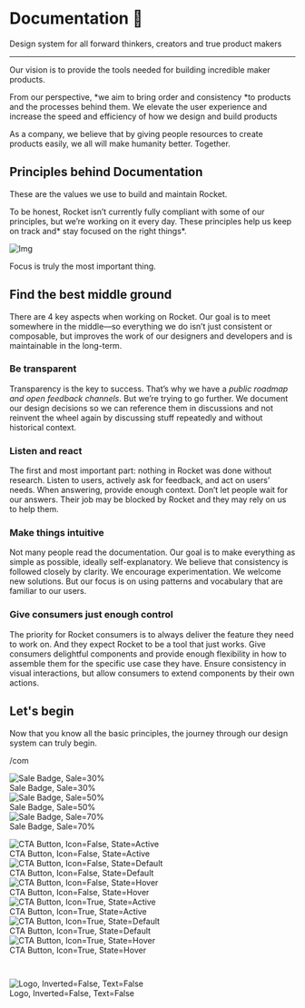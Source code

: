 
# Documentation 🚀

Design system for all forward thinkers, creators and true product makers

---

Our vision is to provide the tools needed for building incredible maker products.

From our perspective, *we aim to bring order and consistency *to products and the processes behind them. We elevate the user experience and increase the speed and efficiency of how we design and build products

As a company, we believe that by giving people resources to create products easily, we all will make humanity better. Together.

## Principles behind Documentation

These are the values we use to build and maintain Rocket.

To be honest, Rocket isn’t currently fully compliant with some of our principles, but we’re working on it every day. These principles help us keep on track and* stay focused on the right things*.

![Img](https://studio-assets.supernova.io/design-systems/14533/9289758a-6300-472a-bbc6-a57098081abf.jpeg?Expires=1990828800&Policy=eyJTdGF0ZW1lbnQiOlt7IlJlc291cmNlIjoiaHR0cHM6Ly9zdHVkaW8tYXNzZXRzLnN1cGVybm92YS5pby9kZXNpZ24tc3lzdGVtcy8xNDUzMy85Mjg5NzU4YS02MzAwLTQ3MmEtYmJjNi1hNTcwOTgwODFhYmYuanBlZyIsIkNvbmRpdGlvbiI6eyJEYXRlTGVzc1RoYW4iOnsiQVdTOkVwb2NoVGltZSI6MTk5MDgyODgwMH19fV19&Signature=E9DL6D-ZtS~4qaH18y5tnHC4gtpQUzZb85NmDFMuezn~MaWHPSumzBv6tXkxGqSgGyKh~9FaYnbfHkcJhU~4F~jdbuY70gbRxUpvnBtyCpz8o0mci-d2A9WoIZ3RGl11izD3c2WMfUaKhSaFlUw8cTGP-9vrqeUi58O2P4zYT9eAeyvOIFzQXgIgljhxiB9mIVU5a4j1vDL8ntJpagEZukKRskOgMrrB4LNQ-nRsvXFF7W5C5EkdoZPZf4jFxcQu2Yj6M9-bqNBXubYMsYYhEXqvqUOAnYVaE59E5PSSe43HKv2gp1ajSJ3ttHtTtCITO8Vyfh1FoTl03Z18ki8iZg__&Key-Pair-Id=APKAJGK34LCCAUR7N6LA)

Focus is truly the most important thing.

## Find the best middle ground

There are 4 key aspects when working on Rocket. Our goal is to meet somewhere in the middle—so everything we do isn’t just consistent or composable, but improves the work of our designers and developers and is maintainable in the long-term.

### Be transparent

Transparency is the key to success. That’s why we have a *public roadmap and open feedback channels*. But we’re trying to go further. We document our design decisions so we can reference them in discussions and not reinvent the wheel again by discussing stuff repeatedly and without historical context.

### Listen and react

The first and most important part: nothing in Rocket was done without research. Listen to users, actively ask for feedback, and act on users’ needs. When answering, provide enough context. Don’t let people wait for our answers. Their job may be blocked by Rocket and they may rely on us to help them.

### Make things intuitive

Not many people read the documentation. Our goal is to make everything as simple as possible, ideally self-explanatory. We believe that consistency is followed closely by clarity. We encourage experimentation. We welcome new solutions. But our focus is on using patterns and vocabulary that are familiar to our users.

### Give consumers just enough control

The priority for Rocket consumers is to always deliver the feature they need to work on. And they expect Rocket to be a tool that just works. Give consumers delightful components and provide enough flexibility in how to assemble them for the specific use case they have. Ensure consistency in visual interactions, but allow consumers to extend components by their own actions.

## Let's begin

Now that you know all the basic principles, the journey through our design system can truly begin.

/com

  
![Sale Badge, Sale=30%](https://studio-assets.supernova.io/design-systems/14533/b7793a90-6559-4dfc-a0bc-2385c20a602b.png?Expires=1990828800&Policy=eyJTdGF0ZW1lbnQiOlt7IlJlc291cmNlIjoiaHR0cHM6Ly9zdHVkaW8tYXNzZXRzLnN1cGVybm92YS5pby9kZXNpZ24tc3lzdGVtcy8xNDUzMy9iNzc5M2E5MC02NTU5LTRkZmMtYTBiYy0yMzg1YzIwYTYwMmIucG5nIiwiQ29uZGl0aW9uIjp7IkRhdGVMZXNzVGhhbiI6eyJBV1M6RXBvY2hUaW1lIjoxOTkwODI4ODAwfX19XX0_&Signature=QpRpTIP7mjh6P62btD-xVZka1sGBon0taTdnlI2K62yFXjOJXSTrlK3mIj7UFIBVXPOOuvjY6f4h~CYCpWc~jSjKwb7DjmLON8U17UBVTyEweOUdVTmh2n6o1w74RSKWq7oobJt71KXo3i1Cz2j9DxFFBYjhowN4l7cX98Bci4x3VV7IjLxzd38jwInAwzga-MpVZmMrm2YbV0SlOnmf0FIucBqEcl2mbuf2rbhxSs1HuMhjj3~8UYBukQcDazjDHqCenFEpdEsJeF1kQTn83wXWNFPzI~dxTn~OihjgJuwXHMvBItcwe6-RGeM6Gxwn9zI5EmWoS0qoqt~QwC2H8Q__&Key-Pair-Id=APKAJGK34LCCAUR7N6LA)  
Sale Badge, Sale=30%  
![Sale Badge, Sale=50%](https://studio-assets.supernova.io/design-systems/14533/19d488dc-53b6-4c28-948a-0df3d78d9194.png?Expires=1990828800&Policy=eyJTdGF0ZW1lbnQiOlt7IlJlc291cmNlIjoiaHR0cHM6Ly9zdHVkaW8tYXNzZXRzLnN1cGVybm92YS5pby9kZXNpZ24tc3lzdGVtcy8xNDUzMy8xOWQ0ODhkYy01M2I2LTRjMjgtOTQ4YS0wZGYzZDc4ZDkxOTQucG5nIiwiQ29uZGl0aW9uIjp7IkRhdGVMZXNzVGhhbiI6eyJBV1M6RXBvY2hUaW1lIjoxOTkwODI4ODAwfX19XX0_&Signature=U1HXOBhoOG9Ltxcxcf1KID6-NOZlwuBoCZOQlruAz~WWfTFKB1HosB~iY7oiDTdmfPgK6n9tOhSImPxtyPw9FIPlTLS1SpiT-BqxNzOc-qHMhiMeH7jQvFjflq12Cly4pKmyDmo874niFNEjaRqbtQ8z6pHHhpuOMWtc7eewdeAuZejszpBzNwqI9u4U8gaKGTcWRmaNhIUhEXe7LtdmQho7Oe5TexfHPW8OAU4eLOCZ6Yt8nalvgJV9~jKwtImCNMt9hT0ifSJsDpuxzAqyfnJmJ67hiT~VpaY1JmcMnmrZe7PgHPCjJBGsetZaZhvlQ2aH3m7g23-uK~69TeE0eg__&Key-Pair-Id=APKAJGK34LCCAUR7N6LA)  
Sale Badge, Sale=50%  
![Sale Badge, Sale=70%](https://studio-assets.supernova.io/design-systems/14533/6edee95c-f976-468c-aed9-cf7f8c01a23a.png?Expires=1990828800&Policy=eyJTdGF0ZW1lbnQiOlt7IlJlc291cmNlIjoiaHR0cHM6Ly9zdHVkaW8tYXNzZXRzLnN1cGVybm92YS5pby9kZXNpZ24tc3lzdGVtcy8xNDUzMy82ZWRlZTk1Yy1mOTc2LTQ2OGMtYWVkOS1jZjdmOGMwMWEyM2EucG5nIiwiQ29uZGl0aW9uIjp7IkRhdGVMZXNzVGhhbiI6eyJBV1M6RXBvY2hUaW1lIjoxOTkwODI4ODAwfX19XX0_&Signature=grpP15yKrSltOrRyPzd8RuIFmyv0kpS-bSsovZRIlMkFsx4xzBjqcLXnK8ksnSMwYLzL56qgT7Vzd3iUdYYGbBQIu4Zf9i08vBJmEGh9QRDEq8vXw0dD5I4JV74EbwypCHY5kUJCoT3mO5x1bFDx0GuCeIplH7FCh3YCxKVF-zZo6kE8euPUI80eY4FxpcqwRSKOSMMmZD0s4k5u~SPuEpdkR~QZRib5RGZmxErQ2-Xz-8Zh73W0F-EedgaS00oUcdbCNrf~wbpqaxzoj4lPkVi4eKWt7JtmKo6ReGH63S4jyBOMB8L7sz7BO48pCOBhsKYo7Z2V8xVXyc5TGmHfoQ__&Key-Pair-Id=APKAJGK34LCCAUR7N6LA)  
Sale Badge, Sale=70%  


  
![CTA Button, Icon=False, State=Active](https://studio-assets.supernova.io/design-systems/14533/4eeb00b2-1e4a-4696-b01c-7df521167dc3.png?Expires=1990828800&Policy=eyJTdGF0ZW1lbnQiOlt7IlJlc291cmNlIjoiaHR0cHM6Ly9zdHVkaW8tYXNzZXRzLnN1cGVybm92YS5pby9kZXNpZ24tc3lzdGVtcy8xNDUzMy80ZWViMDBiMi0xZTRhLTQ2OTYtYjAxYy03ZGY1MjExNjdkYzMucG5nIiwiQ29uZGl0aW9uIjp7IkRhdGVMZXNzVGhhbiI6eyJBV1M6RXBvY2hUaW1lIjoxOTkwODI4ODAwfX19XX0_&Signature=FKRVxjBHvIMFJIuZAbhezSyMvBQYkWX3JzQK5PDMLbRxOh4L~aIY9PvEDgW~GNv~Zh~yIFS8PgmjqzY2cXKkd5ulwK8yhxWSPE1qKEmyq0oSO93SWUQYoaoaiJKDaiIiDZJ1PgDHV4MjQ182qcqXeW-rxocpPEtFeNxSLHE9YQxCg9TOdG39MaPZL9E6xcSPJo5jvMOBAKKVxWbUJdgRWHGN99O1S~~yxgs7rWY0UGEhtmzzOrBhBUHiAJJXQbOmxybjkhf~5m9ol7zsvEFURFqV-eHHRwYTKkS6TvAXRE5HhDcJw~7PB4JOPxoOmTYbMZGi~d7J-H4FiAunMea8Zw__&Key-Pair-Id=APKAJGK34LCCAUR7N6LA)  
CTA Button, Icon=False, State=Active  
![CTA Button, Icon=False, State=Default](https://studio-assets.supernova.io/design-systems/14533/58319544-c9ac-4dd2-87aa-f7ad2a18a17c.png?Expires=1990828800&Policy=eyJTdGF0ZW1lbnQiOlt7IlJlc291cmNlIjoiaHR0cHM6Ly9zdHVkaW8tYXNzZXRzLnN1cGVybm92YS5pby9kZXNpZ24tc3lzdGVtcy8xNDUzMy81ODMxOTU0NC1jOWFjLTRkZDItODdhYS1mN2FkMmExOGExN2MucG5nIiwiQ29uZGl0aW9uIjp7IkRhdGVMZXNzVGhhbiI6eyJBV1M6RXBvY2hUaW1lIjoxOTkwODI4ODAwfX19XX0_&Signature=JaTTpvDYQRNaK8x3ezF6kaXRVu92yX3DFHCKkmjeqK5pQnpXkP3lN5agTYbgW8YE4UBzYA4QNM7JTyuQhBj-IGR8xWzIyzbMvPcwOAaqtekHntoxytBT~lB0W8pqOtX9KQlxXCkAbJC6u-EIaS4EoVpz~fa5tcfcAZQkE~XtRO8fpWpu60QE6ecQAcoOpp0HejgdMUWuMnu2zfvMOanrn-3NykyWRth7XB1Oxq1Zceh7cb6x1OKn3C~~exW7NPhW5v~27bp0oKlBmx5snj6Fmvw74KaEQL6hd4hDiZuekgEc-PyA4ooUYAl-ZXAT49um6zjbk8gCXDq5vmB6nhgxug__&Key-Pair-Id=APKAJGK34LCCAUR7N6LA)  
CTA Button, Icon=False, State=Default  
![CTA Button, Icon=False, State=Hover](https://studio-assets.supernova.io/design-systems/14533/d9234422-75e2-4407-b7a9-a8836b420ea3.png?Expires=1990828800&Policy=eyJTdGF0ZW1lbnQiOlt7IlJlc291cmNlIjoiaHR0cHM6Ly9zdHVkaW8tYXNzZXRzLnN1cGVybm92YS5pby9kZXNpZ24tc3lzdGVtcy8xNDUzMy9kOTIzNDQyMi03NWUyLTQ0MDctYjdhOS1hODgzNmI0MjBlYTMucG5nIiwiQ29uZGl0aW9uIjp7IkRhdGVMZXNzVGhhbiI6eyJBV1M6RXBvY2hUaW1lIjoxOTkwODI4ODAwfX19XX0_&Signature=Cm~odCNa8JpENdaDdGYCOJQmsT--RUrEDwngh16DE8TM8npjDkel6oIcIsLFDGeWwhyd0SQ7lTzYFGOb5z~el8oIAVuKnVwv9BLTuNHLvU6NeTXhCWW3DTzmxH-UEwfTaTMKR6MXM4zKhSv01rP0dae2bQY3mAUcUp6NuxXai1RqheYMIuoMPKmI4FhiGtEgXd2iL0qZY7n0ozOLxcTliIJ1EPDkais5JEO6pJOIfiBu8wcLigUoHbUgn8yKIgK7WRwDIL~xorT6Xr-r5rCJpj81aqCJCflbDSxdWzQTHRN8114tL1XiW1qph-l6cRTs-Z03qtWPPN5f53S9m5OM6A__&Key-Pair-Id=APKAJGK34LCCAUR7N6LA)  
CTA Button, Icon=False, State=Hover  
![CTA Button, Icon=True, State=Active](https://studio-assets.supernova.io/design-systems/14533/2ae89612-def9-4034-835d-cbb4bb49414a.png?Expires=1990828800&Policy=eyJTdGF0ZW1lbnQiOlt7IlJlc291cmNlIjoiaHR0cHM6Ly9zdHVkaW8tYXNzZXRzLnN1cGVybm92YS5pby9kZXNpZ24tc3lzdGVtcy8xNDUzMy8yYWU4OTYxMi1kZWY5LTQwMzQtODM1ZC1jYmI0YmI0OTQxNGEucG5nIiwiQ29uZGl0aW9uIjp7IkRhdGVMZXNzVGhhbiI6eyJBV1M6RXBvY2hUaW1lIjoxOTkwODI4ODAwfX19XX0_&Signature=VYUcntndeNtoNdB5q98Zc2GsJh6lqzqg9BLUfzFjPPcWfCwdvy8Lh-rhOytVPddBdOxi7c~XjkRziKxnI9P-C0I1heGlbG0viSjKBsL1ewDZvRvq9JHlAQ~HvukTG1Bb4UVxVjgpt~xBmqoU5X9tLeLkna0ripzpowytMaa2cnySQP8b86RTvNsUjlXIWiZtqrIibL3ewv~7e7G9VOBhNcd485lDVg5f~llX0sgzwvTZgAzGTvUjUmXGclVUKt4iRKk5d23kBGh8kNxX8jQDC27jSAvNXtaQhtOuDK2DEPzXaedbwjTKOtrzflXQiFye22dZX8pkv3L~vnKN1KwGKA__&Key-Pair-Id=APKAJGK34LCCAUR7N6LA)  
CTA Button, Icon=True, State=Active  
![CTA Button, Icon=True, State=Default](https://studio-assets.supernova.io/design-systems/14533/995adb96-2b95-43b2-b391-4d791a766c19.png?Expires=1990828800&Policy=eyJTdGF0ZW1lbnQiOlt7IlJlc291cmNlIjoiaHR0cHM6Ly9zdHVkaW8tYXNzZXRzLnN1cGVybm92YS5pby9kZXNpZ24tc3lzdGVtcy8xNDUzMy85OTVhZGI5Ni0yYjk1LTQzYjItYjM5MS00ZDc5MWE3NjZjMTkucG5nIiwiQ29uZGl0aW9uIjp7IkRhdGVMZXNzVGhhbiI6eyJBV1M6RXBvY2hUaW1lIjoxOTkwODI4ODAwfX19XX0_&Signature=CPbrYameXwqIylndehxb9DNsZjQrq0RqePo3OWVpn3zHvnWH6a0pAbvuI-iWwCjfzbr~ECRFQjHSC2a0PT6ufmFz4gbomStQSae2cdpeEr275eXVB9SVsKvqK3eZcMKm9udcvQ7WC08Zu8tXBPzwLeMyHSc6gc7tmNnW84fAyaJLbUwempBvdoxtFcaqPC7T6BBJ3T27tLZmRW9e18emb7rHWgLI7Vi3k7bQx-LUKyY3sZaxpeq-4yL~GbcluDmC5wfZ283XHPDZvq4M1jDhEHbozS4Hk~NbIWr9qETSMroc2WY9ukyZMp0Gecx1YHCe7erdc~e8MRdsqz5UwqX7-A__&Key-Pair-Id=APKAJGK34LCCAUR7N6LA)  
CTA Button, Icon=True, State=Default  
![CTA Button, Icon=True, State=Hover](https://studio-assets.supernova.io/design-systems/14533/60baecbe-94ba-4641-a107-70adffaad9c5.png?Expires=1990828800&Policy=eyJTdGF0ZW1lbnQiOlt7IlJlc291cmNlIjoiaHR0cHM6Ly9zdHVkaW8tYXNzZXRzLnN1cGVybm92YS5pby9kZXNpZ24tc3lzdGVtcy8xNDUzMy82MGJhZWNiZS05NGJhLTQ2NDEtYTEwNy03MGFkZmZhYWQ5YzUucG5nIiwiQ29uZGl0aW9uIjp7IkRhdGVMZXNzVGhhbiI6eyJBV1M6RXBvY2hUaW1lIjoxOTkwODI4ODAwfX19XX0_&Signature=e6J89D04KJjJ6Rfw5~anDT9tCJUR1tL-5D--bRJV7ArQE4OHXdqMlM-4KChuvNeqKE8kQ1u6lewze~12sNGusKmrcJ~MkrNnEeUdjgEYWxQeElgvSYjWbNg6RlGASOeNyNBwYbol1PyBX-SW-v63kwyyMldx~8bslHJq3qsy6ez9QdvRpInoFkqamFmnrjSnjrx4XqzKDEJkBR9mSCs6MAiGTiK9A2PZgEO05IqtEHfw~nY8pbSskypvHgJjDmpxJ8xt0nMG2uRPl3qBNu-Cvb3MhmdASgxpBJXP0Mc7J~xfQIb2objUHBuHC9Jd~CjOIjTabFD09mDLcNz7FKCzLw__&Key-Pair-Id=APKAJGK34LCCAUR7N6LA)  
CTA Button, Icon=True, State=Hover  


```javascript  
  
```

  
![Logo, Inverted=False, Text=False](https://studio-assets.supernova.io/design-systems/14533/8157204a-18bf-465e-bc77-a88ce1930c17.png?Expires=1990828800&Policy=eyJTdGF0ZW1lbnQiOlt7IlJlc291cmNlIjoiaHR0cHM6Ly9zdHVkaW8tYXNzZXRzLnN1cGVybm92YS5pby9kZXNpZ24tc3lzdGVtcy8xNDUzMy84MTU3MjA0YS0xOGJmLTQ2NWUtYmM3Ny1hODhjZTE5MzBjMTcucG5nIiwiQ29uZGl0aW9uIjp7IkRhdGVMZXNzVGhhbiI6eyJBV1M6RXBvY2hUaW1lIjoxOTkwODI4ODAwfX19XX0_&Signature=ISeqZev2kxi1ARwf~ij7KfDDQfvsXfZ5AAKCbsvSqwEBtKIZqeeR0l5nBq7cycQ9Fp6U1LN3Gd3JcxbZHh4DsdeU0BxUjhuXhsXaWqmSENRbGyrc2fDMsqwYVUDMt042kjJQGeE6oYQGF-2cxx~glKFLlaaGOu8SU0BJaccW2ZiQSam2Z1QytkqNyV6HKfRrF0d9Rr3T2Ea8e~pwq0fqiBZG2SdY2RPtmLycu9JVeXv1wMqLEVMRxjwdnjsYKIypVCY5fU8-oUjPwooodnW5z5Ai6s8XA3-mWJ3CNsy4kCR~wQeJL41ib9f25y44w3TInXA0iUYbx-d7BJNJHxE3XQ__&Key-Pair-Id=APKAJGK34LCCAUR7N6LA)  
Logo, Inverted=False, Text=False  


  
  
